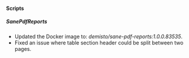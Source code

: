 #### Scripts
##### SanePdfReports
- Updated the Docker image to: *demisto/sane-pdf-reports:1.0.0.83535*.
- Fixed an issue where table section header could be split between two pages.